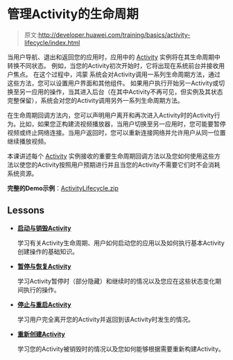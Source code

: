 # 管理Activity的生命周期

> 原文:<http://developer.huawei.com/training/basics/activity-lifecycle/index.html>

当用户导航、退出和返回您的应用时，应用中的 [Activity](http://developer.huawei.com/reference/ohos/app/Activity.html) 实例将在其生命周期中转换不同状态。 例如，当您的Activity初次开始时，它将出现在系统前台并接收用户焦点。 在这个过程中，鸿蒙 系统会对Activity调用一系列生命周期方法，通过这些方法，您可以设置用户界面和其他组件。 如果用户执行开始另一Activity或切换至另一应用的操作，当其进入后台（在其中Activity不再可见，但实例及其状态完整保留），系统会对您的Activity调用另外一系列生命周期方法。

在生命周期回调方法内，您可以声明用户离开和再次进入Activity时的Activity行为。比如，如果您正构建流视频播放器，当用户切换至另一应用时，您可能要暂停视频或终止网络连接。当用户返回时，您可以重新连接网络并允许用户从同一位置继续播放视频。

本课讲述每个 [Activity](http://developer.huawei.com/reference/ohos/app/Activity.html) 实例接收的重要生命周期回调方法以及您如何使用这些方法以使您的Activity按照用户预期进行并且当您的Activity不需要它们时不会消耗系统资源。

**完整的Demo示例**：[ActivityLifecycle.zip](http://developer.huawei.com/shareables/training/ActivityLifecycle.zip)

<!-- more -->

## Lessons

* [**启动与销毁Activity**](starting.html)

  学习有关Activity生命周期、用户如何启动您的应用以及如何执行基本Activity创建操作的基础知识。


* [**暂停与恢复Activity**](pausing.html)

  学习Activity暂停时（部分隐藏）和继续时的情况以及您应在这些状态变化期间执行的操作。


* [**停止与重启Activity**](stopping.html)

  学习用户完全离开您的Activity并返回到该Activity时发生的情况。


* [**重新创建Activity**](recreating.html)

  学习您的Activity被销毁时的情况以及您如何能够根据需要重新构建Activity。
